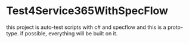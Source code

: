 # Test4Service365WithSpecFlow
this project is auto-test scripts with c# and specflow
and this is a proto-type. if possible, everything will be built on it.
